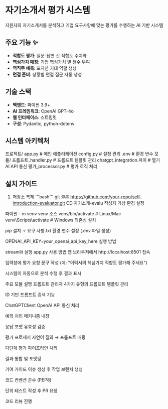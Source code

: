 # 자기소개서 평가 시스템 

지원자의 자기소개서를 분석하고 기업 요구사항에 맞는 평가를 수행하는 AI 기반 시스템

## 주요 기능 ✨
- **적합도 평가**: 질문-답변 간 적합도 수치화
- **핵심가치 매칭**: 기업 핵심가치 별 점수 부여
- **역직무 예측**: 포지션 기대 역할 생성
- **면접 준비**: 상황별 면접 질문 자동 생성

## 기술 스택 
- **백엔드**: 파이썬 3.9+
- **AI 프레임워크**: OpenAI GPT-4o
- **웹 인터페이스**: 스트림릿
- **구성**: Pydantic, python-dotenv



## 시스템 아키텍처 
프로젝트/
 app.py # 메인 애플리케이션
 config.py # 설정 관리
 .env # 환경 변수
 모듈/
 프롬프트_handler.py # 프롬프트 템플릿 관리
 chatgpt_integration.파이 # 열기AI API 통신
 평가_processor.py # 평가 로직 처리



## 설치 가이드 
1. 저장소 복제
'''bash'''
git 클론 https://github.com/your-repo/self-introduction-evaluator.git
CD 자기소개-evalu 작성자
가상 환경 설정


파이썬 - m venv venv
소스 venv/bin/activate # Linux/Mac
venv\\Scripts\\activate # Windows
의존성 설치


pip 설치 -r 요구 사항.txt
환경 변수 설정 (.env 파일 생성)


OPENAI_API_KEY=your_openai_api_key_here
실행 방법 

streamlit 실행 app.py
사용 방법 
웹 브라우저에서 http://localhost:8501 접속

입력창에 평가 요청 문구 작성 (예: "이력서의 핵심가치 적합도 평가해 주세요")

시스템이 자동으로 분석 수행 후 결과 표시

주요 모듈 설명 
프롬프트 관리자
4가지 유형의 프롬프트 템플릿 관리

ID 기반 프롬프트 검색 기능

ChatGPTClient
OpenAI API 통신 처리

예외 처리 메커니즘 내장

응답 포맷 유효성 검증

평가 프로세서
자연어 질의 → 프롬프트 매핑

다단계 평가 파이프라인 처리

결과 통합 및 포맷팅

기여 가이드 
이슈 생성 후 작업 브랜치 생성

코드 컨벤션 준수 (PEP8)

단위 테스트 작성 후 PR 요청

코드 리뷰 진행
